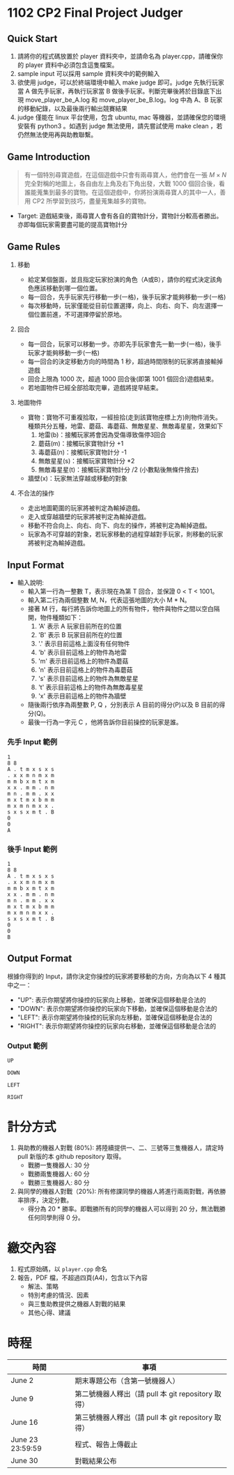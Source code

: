# 1102 CP2 Final Project Judger
## Quick Start
1. 請將你的程式碼放置於 player 資料夾中，並請命名為 player.cpp，請確保你的 player 資料中必須包含這隻檔案。
2. sample input 可以採用 sample 資料夾中的範例輸入
3. 欲使用 judge，可以於終端環境中輸入 make judge 即可。judge 先執行玩家當 A 做先手玩家，再執行玩家當 B 做後手玩家。判斷完畢後將於目錄底下出現 move_player_be_A.log 和 move_player_be_B.log。log 中為 A、B 玩家的移動紀錄，以及最後兩行輸出競賽結果
4. judge 僅能在 linux 平台使用，包含 ubuntu, mac 等機器，並請確保您的環境安裝有 python3 。如遇到 judge 無法使用，請先嘗試使用 make clean ，若仍然無法使用再與助教聯繫。

## Game Introduction
> 有一個特別尋寶遊戲，在這個遊戲中只會有兩尋寶人，他們會在一張 $M \times N$ 完全對稱的地圖上，各自由左上角及右下角出發，大戰 1000 個回合後，看誰能蒐集到最多的寶物。在這個遊戲中，你將扮演兩尋寶人的其中一人，善用 CP2 所學習到技巧，盡量蒐集越多的寶物。

- Target: 遊戲結束後，兩尋寶人會有各自的寶物計分，寶物計分較高者勝出。亦即每個玩家需要盡可能的提高寶物計分

## Game Rules
1. 移動
    - 給定某個盤面，並且指定玩家扮演的角色（A或B），請你的程式決定該角色應該移動到哪一個位置。
    - 每一回合，先手玩家先行移動一步(一格)，後手玩家才能夠移動一步(一格)
    - 每次移動時，玩家僅能從目前位置選擇，向上、向右、向下、向左選擇一個位置前進，不可選擇停留於原地。

2. 回合
    - 每一回合，玩家可以移動一步。亦即先手玩家會先一動一步(一格)，後手玩家才能夠移動一步(一格)
    - 每一回合的決定移動方向的時間為 1 秒，超過時間限制的玩家將直接輸掉遊戲
    - 回合上限為 1000 次，超過 1000 回合後(即第 1001 個回合)遊戲結束。
    - 若地圖物件已經全部拾取完畢，遊戲將提早結束。

3. 地圖物件
    - 寶物：寶物不可重複拾取，一經撿拾(走到該寶物座標上方)則物件消失。種類共分五種，地雷、蘑菇、毒蘑菇、無敵星星、無敵毒星星，效果如下
        1. 地雷(b)：接觸玩家將會因為受傷導致傷停3回合
        2. 蘑菇(m)：接觸玩家寶物計分 +1
        3. 毒蘑菇(n)：接觸玩家寶物計分 -1
        4. 無敵星星(s)：接觸玩家寶物計分 *2
        5. 無敵毒星星(t)：接觸玩家寶物計分 /2 (小數點後無條件捨去)
    - 牆壁(x)：玩家無法穿越或移動的對象

4. 不合法的操作
    - 走出地圖範圍的玩家將被判定為輸掉遊戲。
    - 走入或穿越牆壁的玩家將被判定為輸掉遊戲。
    - 移動不符合向上、向右、向下、向左的操作，將被判定為輸掉遊戲。
    - 玩家為不可穿越的對象，若玩家移動的過程穿越對手玩家，則移動的玩家將被判定為輸掉遊戲。

## Input Format
- 輸入說明: 
    - 輸入第一行為一整數 T，表示現在為第 T 回合，並保證 0 < T < 1001。
    - 輸入第二行為兩個整數 M, N，代表這張地圖的大小 M * N。
    - 接著 M 行，每行將告訴你地圖上的所有物件，物件與物件之間以空白隔開，物件種類如下：
        1. 'A' 表示 A 玩家目前所在的位置
        2. 'B' 表示 B 玩家目前所在的位置
        3. '.' 表示目前這格上面沒有任何物件
        4. 'b' 表示目前這格上的物件為地雷
        5. 'm' 表示目前這格上的物件為蘑菇
        6. 'n' 表示目前這格上的物件為毒蘑菇
        7. 's' 表示目前這格上的物件為無敵星星
        8. 't' 表示目前這格上的物件為無敵毒星星
        9. 'x' 表示目前這格上的物件為牆壁
    - 隨後兩行依序為兩整數 P, Q ，分別表示 A 目前的得分(P)以及 B 目前的得分(Q)。
    - 最後一行為一字元 C ，他將告訴你目前操控的玩家是誰。
### 先手 Input 範例
```
1
8 8
A . t m x s x s
. x x m n m x m
m m b x m t x m
x x . m m . n m
m n . m m . x x
m x t m x b m m
m x m n m x x .
s x s x m t . B
0
0
A
```
### 後手 Input 範例
```
1
8 8
A . t m x s x s
. x x m n m x m
m m b x m t x m
x x . m m . n m
m n . m m . x x
m x t m x b m m
m x m n m x x .
s x s x m t . B
0
0
B
```

## Output Format
根據你得到的 Input，請你決定你操控的玩家將要移動的方向，方向為以下 4 種其中之一：

- "UP": 表示你期望將你操控的玩家向上移動，並確保這個移動是合法的
- "DOWN": 表示你期望將你操控的玩家向下移動，並確保這個移動是合法的
- "LEFT": 表示你期望將你操控的玩家向左移動，並確保這個移動是合法的
- "RIGHT": 表示你期望將你操控的玩家向右移動，並確保這個移動是合法的

### Output 範例
```
UP
```
```
DOWN
```
```
LEFT
```
```
RIGHT
```


# 計分方式
1. 與助教的機器人對戰 (80%): 將陸續提供一、二、三號等三隻機器人，請定時 pull 新版的本 github repository 取得。
    - 戰勝一隻機器人: 30 分
    - 戰勝兩隻機器人: 60 分
    - 戰勝三隻機器人: 80 分
2. 與同學的機器人對戰（20%): 所有修課同學的機器人將進行兩兩對戰，再依勝率排序，決定分數。
    - 得分為 20 * 勝率。即戰勝所有的同學的機器人可以得到 20 分，無法戰勝任何同學則得 0 分。

# 繳交內容
1. 程式原始碼，以 `player.cpp` 命名
2. 報告，PDF 檔，不超過四頁(A4)，包含以下內容
    - 解法、策略
    - 特別考慮的情況、因素
    - 與三隻助教提供之機器人對戰的結果
    - 其他心得、建議

# 時程
|時間 | 事項 |
|-----|-----|
|June 2|期末專題公布（含第一號機器人）|
|June 9|第二號機器人釋出（請 pull 本 git repository 取得）|
|June 16|第三號機器人釋出（請 pull 本 git repository 取得）|
|June 23 23:59:59| 程式、報告上傳截止|
|June 30| 對戰結果公布 |

